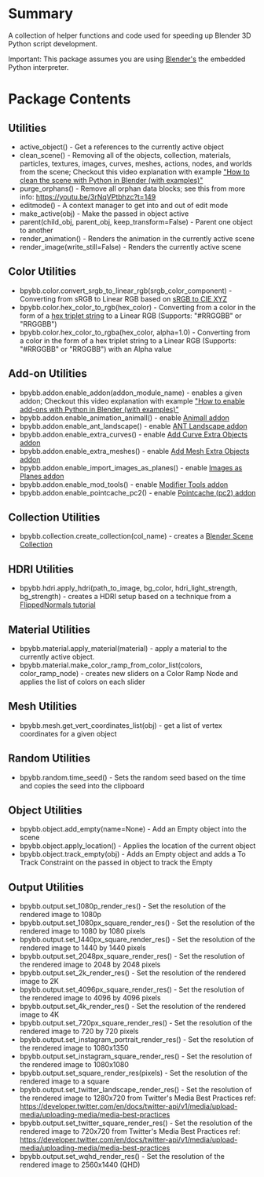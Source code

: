 # Summary

A collection of helper functions and code used for speeding up Blender 3D Python script development.

Important: This package assumes you are using [Blender's](https://www.blender.org/) the embedded Python interpreter. 

# Package Contents

## Utilities

* active_object() - Get a references to the currently active object 
* clean_scene() - Removing all of the objects, collection, materials, particles, textures, images, curves, meshes, actions, nodes, and worlds from the scene; Checkout this video explanation with example ["How to clean the scene with Python in Blender (with examples)"](https://youtu.be/3rNqVPtbhzc)
* purge_orphans() - Remove all orphan data blocks; see this from more info: https://youtu.be/3rNqVPtbhzc?t=149
* editmode() - A context manager to get into and out of edit mode
* make_active(obj) - Make the passed in object active
* parent(child_obj, parent_obj, keep_transform=False) - Parent one object to another
* render_animation() - Renders the animation in the currently active scene
* render_image(write_still=False) - Renders the currently active scene

## Color Utilities

* bpybb.color.convert_srgb_to_linear_rgb(srgb_color_component) - Converting from sRGB to Linear RGB based on [sRGB to CIE XYZ](https://en.wikipedia.org/wiki/SRGB#From_sRGB_to_CIE_XYZ)
* bpybb.color.hex_color_to_rgb(hex_color) - Converting from a color in the form of a [hex triplet string](en.wikipedia.org/wiki/Web_colors#Hex_triplet) to a Linear RGB (Supports: "#RRGGBB" or "RRGGBB")
* bpybb.color.hex_color_to_rgba(hex_color, alpha=1.0) - Converting from a color in the form of a hex triplet string to a Linear RGB (Supports: "#RRGGBB" or "RRGGBB") with an Alpha value

## Add-on Utilities

* bpybb.addon.enable_addon(addon_module_name) - enables a given addon; Checkout this video explanation with example ["How to enable add-ons with Python in Blender (with examples)"](https://youtu.be/HnrInoBWT6Q)
* bpybb.addon.enable_animation_animall() - enable [Animall addon](https://docs.blender.org/manual/en/dev/addons/animation/animall.html)
* bpybb.addon.enable_ant_landscape() - enable [ANT Landscape addon](https://docs.blender.org/manual/en/3.0/addons/add_mesh/ant_landscape.html)
* bpybb.addon.enable_extra_curves() - enable [Add Curve Extra Objects addon](https://docs.blender.org/manual/en/3.0/addons/add_curve/extra_objects.html)
* bpybb.addon.enable_extra_meshes() - enable [Add Mesh Extra Objects addon](https://docs.blender.org/manual/en/3.0/addons/add_mesh/mesh_extra_objects.html)
* bpybb.addon.enable_import_images_as_planes() - enable [Images as Planes addon](https://docs.blender.org/manual/en/3.0/addons/import_export/images_as_planes.html)
* bpybb.addon.enable_mod_tools() - enable [Modifier Tools addon](https://docs.blender.org/manual/en/3.0/addons/add_mesh/ant_landscape.html)
* bpybb.addon.enable_pointcache_pc2() - enable [Pointcache (pc2) addon](https://docs.blender.org/manual/en/3.0/addons/import_export/pc2.html)

## Collection Utilities

* bpybb.collection.create_collection(col_name) - creates a [Blender Scene Collection](https://docs.blender.org/manual/en/latest/scene_layout/collections/collections.html)

## HDRI Utilities

* bpybb.hdri.apply_hdri(path_to_image, bg_color, hdri_light_strength, bg_strength) - creates a HDRI setup based on a technique from a [FlippedNormals tutorial](https://www.youtube.com/watch?v=dbAWTNCJVEs)

## Material Utilities

* bpybb.material.apply_material(material) - apply a material to the currently active object.
* bpybb.material.make_color_ramp_from_color_list(colors, color_ramp_node) - creates new sliders on a Color Ramp Node and applies the list of colors on each slider

## Mesh Utilities

* bpybb.mesh.get_vert_coordinates_list(obj) - get a list of vertex coordinates for a given object

## Random Utilities

* bpybb.random.time_seed() - Sets the random seed based on the time and copies the seed into the clipboard

## Object Utilities

* bpybb.object.add_empty(name=None) - Add an Empty object into the scene
* bpybb.object.apply_location() - Applies the location of the current object
* bpybb.object.track_empty(obj) - Adds an Empty object and adds a To Track Constraint on the passed in object to track the Empty

## Output Utilities

* bpybb.output.set_1080p_render_res() - Set the resolution of the rendered image to 1080p
* bpybb.output.set_1080px_square_render_res() - Set the resolution of the rendered image to 1080 by 1080 pixels
* bpybb.output.set_1440px_square_render_res() - Set the resolution of the rendered image to 1440 by 1440 pixels
* bpybb.output.set_2048px_square_render_res() - Set the resolution of the rendered image to 2048 by 2048 pixels
* bpybb.output.set_2k_render_res() - Set the resolution of the rendered image to 2K
* bpybb.output.set_4096px_square_render_res() - Set the resolution of the rendered image to 4096 by 4096 pixels
* bpybb.output.set_4k_render_res() - Set the resolution of the rendered image to 4K
* bpybb.output.set_720px_square_render_res() - Set the resolution of the rendered image to 720 by 720 pixels
* bpybb.output.set_instagram_portrait_render_res() - Set the resolution of the rendered image to 1080x1350
* bpybb.output.set_instagram_square_render_res() - Set the resolution of the rendered image to 1080x1080
* bpybb.output.set_square_render_res(pixels) - Set the resolution of the rendered image to a square
* bpybb.output.set_twitter_landscape_render_res() - Set the resolution of the rendered image to 1280x720 from Twitter's Media Best Practices ref: https://developer.twitter.com/en/docs/twitter-api/v1/media/upload-media/uploading-media/media-best-practices
* bpybb.output.set_twitter_square_render_res() - Set the resolution of the rendered image to 720x720 from Twitter's Media Best Practices ref: https://developer.twitter.com/en/docs/twitter-api/v1/media/upload-media/uploading-media/media-best-practices
* bpybb.output.set_wqhd_render_res() - Set the resolution of the rendered image to 2560x1440 (QHD)
